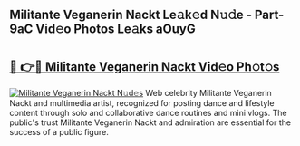 ## Militante Veganerin Nackt Le𝚊k𝚎d N𝚞𝚍e - Part-9aC Vid𝚎o Photos Le𝚊ks aOuyG

# <h2><a href="http://fb304d.evod.top/?m=Militante+Veganerin+Nackt">🔗 👉🔴 Militante Veganerin Nackt Vid𝚎o Ph𝚘t𝚘s</a></h2>

[![Militante Veganerin Nackt N𝚞d𝚎s](https://i.imgur.com/8V9OHl7.gif)](http://fb304d.evod.top/?m=Militante+Veganerin+Nackt)
Web celebrity Militante Veganerin Nackt and multimedia artist, recognized for posting dance and lifestyle content through solo and collaborative dance routines and mini vlogs. The public's trust Militante Veganerin Nackt and admiration are essential for the success of a public figure. 
